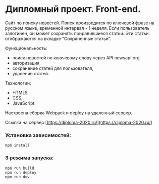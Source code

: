 # Дипломный проект. Front-end.

Сайт по поиску новостей. Поиск производится по ключевой фразе на русском языке, временной интервал - 1 неделя. Если пользователь залогинен, он может сохранять понравившиеся статьи. Эти статьи отображаются на вкладке “Сохраненные статьи”.

Функциональность:

- поиск новостей по ключевому слову через API newsapi.org
- авторизация,
- сохранение статей для пользователя,
- удаление статей.

Технологии:

- HTML5,
- CSS,
- JavaScript.

Настроена сборка Webpack и deploy на удаленный сервер.

Ссылка на сервер [https://diploma-2020.ru/](https://diploma-2020.ru/)

### Установка зависимостей:

`npm install`

### 3 режима запуска:

```
npm run build
npm run deploy
npm run dev
```
